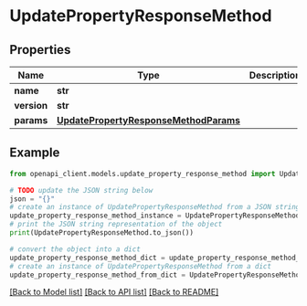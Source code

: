 # UpdatePropertyResponseMethod


## Properties

Name | Type | Description | Notes
------------ | ------------- | ------------- | -------------
**name** | **str** |  | 
**version** | **str** |  | [optional] 
**params** | [**UpdatePropertyResponseMethodParams**](UpdatePropertyResponseMethodParams.md) |  | [optional] 

## Example

```python
from openapi_client.models.update_property_response_method import UpdatePropertyResponseMethod

# TODO update the JSON string below
json = "{}"
# create an instance of UpdatePropertyResponseMethod from a JSON string
update_property_response_method_instance = UpdatePropertyResponseMethod.from_json(json)
# print the JSON string representation of the object
print(UpdatePropertyResponseMethod.to_json())

# convert the object into a dict
update_property_response_method_dict = update_property_response_method_instance.to_dict()
# create an instance of UpdatePropertyResponseMethod from a dict
update_property_response_method_from_dict = UpdatePropertyResponseMethod.from_dict(update_property_response_method_dict)
```
[[Back to Model list]](../README.md#documentation-for-models) [[Back to API list]](../README.md#documentation-for-api-endpoints) [[Back to README]](../README.md)


